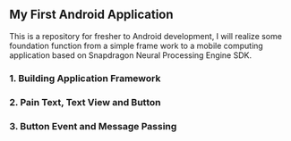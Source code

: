 ## My First Android Application

This is a repository for fresher to Android development, I will realize some foundation function from a simple frame work to a mobile computing application based on Snapdragon Neural Processing Engine SDK.

### 1. Building Application Framework

### 2. Pain Text, Text View and Button

### 3. Button Event and Message Passing

